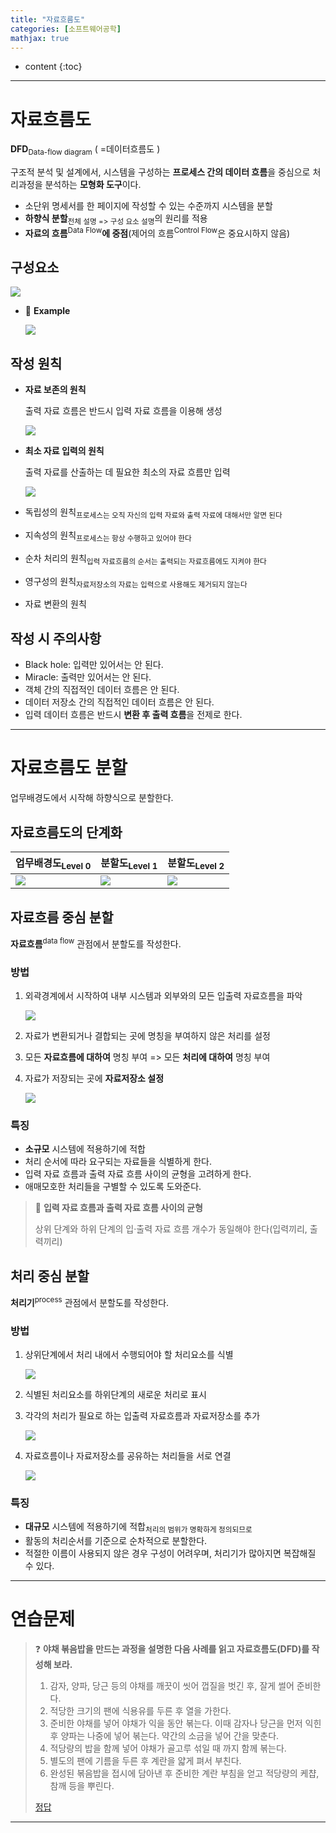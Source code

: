 ```yaml
---
title: "자료흐름도"
categories: [소프트웨어공학]
mathjax: true
---
```


* content
{:toc}
---

# 자료흐름도

**DFD**<sub>Data-flow diagram</sub> ( =데이터흐름도 )

구조적 분석 및 설계에서, 시스템을 구성하는 **프로세스 간의 데이터 흐름**을 중심으로 처리과정을 분석하는 **모형화 도구**이다.

- 소단위 명세서를 한 페이지에 작성할 수 있는 수준까지 시스템을 분할
- **하향식 분할**<sub>전체 설명 => 구성 요소 설명</sub>의 원리를 적용
- **자료의 흐름**<sup>Data Flow</sup>**에 중점**(제어의 흐름<sup>Control Flow</sup>은 중요시하지 않음)

## 구성요소

![](https://github.com/B31l/B31l/blob/main/_posts/%EC%86%8C%ED%94%84%ED%8A%B8%EC%9B%A8%EC%96%B4%EA%B3%B5%ED%95%99/20221020-02-DFD%EC%9D%98%20%EA%B5%AC%EC%84%B1%EC%9A%94%EC%86%8C.png?raw=true)

- 🧀 **Example**

  ![](https://github.com/B31l/B31l/blob/main/_posts/%EC%86%8C%ED%94%84%ED%8A%B8%EC%9B%A8%EC%96%B4%EA%B3%B5%ED%95%99/20221020-01-DFD.png?raw=true)

## 작성 원칙

- **자료 보존의 원칙**

  출력 자료 흐름은 반드시 입력 자료 흐름을 이용해 생성

  ![](https://github.com/B31l/B31l/blob/main/_posts/%EC%86%8C%ED%94%84%ED%8A%B8%EC%9B%A8%EC%96%B4%EA%B3%B5%ED%95%99/20221020-03-%EC%9E%90%EB%A3%8C%20%EB%B3%B4%EC%A1%B4%EC%9D%98%20%EC%9B%90%EC%B9%99.png?raw=true)

- **최소 자료 입력의 원칙**

  출력 자료를 산출하는 데 필요한 최소의 자료 흐름만 입력

  ![](https://github.com/B31l/B31l/blob/main/_posts/%EC%86%8C%ED%94%84%ED%8A%B8%EC%9B%A8%EC%96%B4%EA%B3%B5%ED%95%99/20221020-04-%EC%B5%9C%EC%86%8C%20%EC%9E%90%EB%A3%8C%20%ED%9D%90%EB%A6%84%EC%9D%98%20%EC%9B%90%EC%B9%99.png?raw=true)

- 독립성의 원칙<sub>프로세스는 오직 자신의 입력 자료와 출력 자료에 대해서만 알면 된다</sub>

- 지속성의 원칙<sub>프로세스는 항상 수행하고 있어야 한다</sub>

- 순차 처리의 원칙<sub>입력 자료흐름의 순서는 출력되는 자료흐름에도 지켜야 한다</sub>

- 영구성의 원칙<sub>자료저장소의 자료는 입력으로 사용해도 제거되지 않는다</sub>

- 자료 변환의 원칙

## 작성 시 주의사항

- Black hole: 입력만 있어서는 안 된다.
- Miracle: 출력만 있어서는 안 된다.
- 객체 간의 직접적인 데이터 흐름은 안 된다.
- 데이터 저장소 간의 직접적인 데이터 흐름은 안 된다.
- 입력 데이터 흐름은 반드시 **변환 후 출력 흐름**을 전제로 한다.

---

# 자료흐름도 분할

업무배경도에서 시작해 하향식으로 분할한다.

## 자료흐름도의 단계화

| 업무배경도<sub>Level 0</sub>                                 | 분할도<sub>Level 1</sub>                                     | 분할도<sub>Level 2</sub>                                     |
| ------------------------------------------------------------ | ------------------------------------------------------------ | ------------------------------------------------------------ |
| ![](https://github.com/B31l/B31l/blob/main/_posts/%EC%86%8C%ED%94%84%ED%8A%B8%EC%9B%A8%EC%96%B4%EA%B3%B5%ED%95%99/20221020-06-level0.png?raw=true) | ![](https://github.com/B31l/B31l/blob/main/_posts/%EC%86%8C%ED%94%84%ED%8A%B8%EC%9B%A8%EC%96%B4%EA%B3%B5%ED%95%99/20221020-06-level1.png?raw=true) | ![](https://github.com/B31l/B31l/blob/main/_posts/%EC%86%8C%ED%94%84%ED%8A%B8%EC%9B%A8%EC%96%B4%EA%B3%B5%ED%95%99/20221020-06-level2.png?raw=true) |

## 자료흐름 중심 분할

**자료흐름**<sup>data flow</sup> 관점에서 분할도를 작성한다.

### 방법

1. 외곽경계에서 시작하여 내부 시스템과 외부와의 모든 입출력 자료흐름을 파악

   ![](https://github.com/B31l/B31l/blob/main/_posts/%EC%86%8C%ED%94%84%ED%8A%B8%EC%9B%A8%EC%96%B4%EA%B3%B5%ED%95%99/20221020-07-%EC%9E%90%EB%A3%8C%ED%9D%90%EB%A6%84%20%EC%A4%91%EC%8B%AC%20%EB%B6%84%ED%95%A01.png?raw=true)

2. 자료가 변환되거나 결합되는 곳에 명칭을 부여하지 않은 처리를 설정

3. 모든 **자료흐름에 대하여** 명칭 부여 => 모든 **처리에 대하여** 명칭 부여

4. 자료가 저장되는 곳에 **자료저장소 설정**

   ![](https://github.com/B31l/B31l/blob/main/_posts/%EC%86%8C%ED%94%84%ED%8A%B8%EC%9B%A8%EC%96%B4%EA%B3%B5%ED%95%99/20221020-07-%EC%9E%90%EB%A3%8C%ED%9D%90%EB%A6%84%20%EC%A4%91%EC%8B%AC%20%EB%B6%84%ED%95%A02.png?raw=true)

### 특징

- **소규모** 시스템에 적용하기에 적합
- 처리 순서에 따라 요구되는 자료들을 식별하게 한다.
- 입력 자료 흐름과 출력 자료 흐름 사이의 균형을 고려하게 한다.
- 애매모호한 처리들을 구별할 수 있도록 도와준다.

> 📒 **입력 자료 흐름과 출력 자료 흐름 사이의 균형**
>
> 상위 단계와 하위 단계의 입·출력 자료 흐름 개수가 동일해야 한다(입력끼리, 출력끼리)

## 처리 중심 분할

**처리기**<sup>process</sup> 관점에서 분할도를 작성한다.

### 방법

1. 상위단계에서 처리 내에서 수행되어야 할 처리요소를 식별

   ![](https://github.com/B31l/B31l/blob/main/_posts/%EC%86%8C%ED%94%84%ED%8A%B8%EC%9B%A8%EC%96%B4%EA%B3%B5%ED%95%99/20221020-08-%EC%B2%98%EB%A6%AC%20%EC%A4%91%EC%8B%AC%20%EB%B6%84%ED%95%A01.png?raw=true)

2. 식별된 처리요소를 하위단계의 새로운 처리로 표시

3. 각각의 처리가 필요로 하는 입출력 자료흐름과 자료저장소를 추가

   ![](https://github.com/B31l/B31l/blob/main/_posts/%EC%86%8C%ED%94%84%ED%8A%B8%EC%9B%A8%EC%96%B4%EA%B3%B5%ED%95%99/20221020-08-%EC%B2%98%EB%A6%AC%20%EC%A4%91%EC%8B%AC%20%EB%B6%84%ED%95%A02.png?raw=true)

4. 자료흐름이나 자료저장소를 공유하는 처리들을 서로 연결

   ![](https://github.com/B31l/B31l/blob/main/_posts/%EC%86%8C%ED%94%84%ED%8A%B8%EC%9B%A8%EC%96%B4%EA%B3%B5%ED%95%99/20221020-08-%EC%B2%98%EB%A6%AC%20%EC%A4%91%EC%8B%AC%20%EB%B6%84%ED%95%A03.png?raw=true)

### 특징

- **대규모** 시스템에 적용하기에 적합<sub>처리의 범위가 명확하게 정의되므로</sub>
- 활동의 처리순서를 기준으로 순차적으로 분할한다.
- 적절한 이름이 사용되지 않은 경우 구성이 어려우며, 처리기가 많아지면 복잡해질 수 있다.

---

# 연습문제

> ❓ **야채 볶음밥을 만드는 과정을 설명한 다음 사례를 읽고 자료흐름도(DFD)를 작성해 보라.**
>
> 1. 감자, 양파, 당근 등의 야채를 깨끗이 씻어 껍질을 벗긴 후, 잘게 썰어 준비한다.
> 2. 적당한 크기의 팬에 식용유를 두른 후 열을 가한다.
> 3. 준비한 야채를 넣어 야채가 익을 동안 볶는다. 이때 감자나 당근을 먼저 익힌 후 양파는 나중에 넣어 볶는다. 약간의 소금을 넣어 간을 맞춘다.
> 4. 적당량의 밥을 함께 넣어 야채가 골고루 섞일 때 까지 함께 볶는다.
> 5. 별도의 팬에 기름을 두른 후 계란을 얇게 펴서 부친다.
> 6. 완성된 볶음밥을 접시에 담아낸 후 준비한 계란 부침을 얻고 적당량의 케챱, 참깨 등을 뿌린다. 
>
> [정답](https://github.com/B31l/B31l/blob/main/_posts/%EC%86%8C%ED%94%84%ED%8A%B8%EC%9B%A8%EC%96%B4%EA%B3%B5%ED%95%99/20221020-05-%EC%95%BC%EC%B1%84%20%EB%B3%B6%EC%9D%8C%EB%B0%A5.png?raw=true)

---
